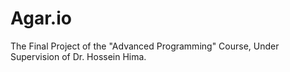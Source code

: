 # Agar.io
The Final Project of the "Advanced Programming" Course, Under Supervision of Dr. Hossein Hima.
